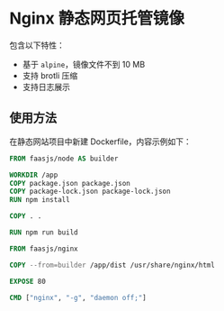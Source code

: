 # Nginx 静态网页托管镜像

包含以下特性：

- 基于 `alpine`，镜像文件不到 10 MB
- 支持 brotli 压缩
- 支持日志展示

## 使用方法

在静态网站项目中新建 Dockerfile，内容示例如下：

```Dockerfile
FROM faasjs/node AS builder

WORKDIR /app
COPY package.json package.json
COPY package-lock.json package-lock.json
RUN npm install

COPY . .

RUN npm run build

FROM faasjs/nginx

COPY --from=builder /app/dist /usr/share/nginx/html

EXPOSE 80

CMD ["nginx", "-g", "daemon off;"]
```
